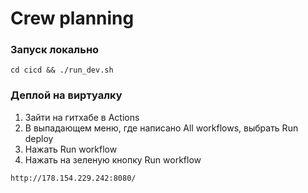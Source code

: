 # Crew planning

### Запуск локально
```
cd cicd && ./run_dev.sh
```

### Деплой на виртуалку
1. Зайти на гитхабе в Actions
2. В выпадающем меню, где написано All workflows, выбрать Run deploy
3. Нажать Run workflow
4. Нажать на зеленую кнопку Run workflow
```
http://178.154.229.242:8080/
```
